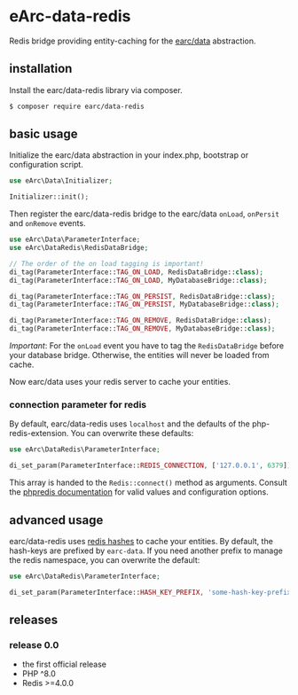 # eArc-data-redis

Redis bridge providing entity-caching for the [earc/data](https://github.com/Koudela/eArc-data)
abstraction.

## installation

Install the earc/data-redis library via composer.

```bash
$ composer require earc/data-redis
```

## basic usage

Initialize the earc/data abstraction in your index.php, bootstrap or configuration 
script.

```php
use eArc\Data\Initializer;

Initializer::init();
```

Then register the earc/data-redis bridge to the earc/data `onLoad`, `onPersit` 
and `onRemove` events.

```php
use eArc\Data\ParameterInterface;
use eArc\DataRedis\RedisDataBridge;

// The order of the on load tagging is important!
di_tag(ParameterInterface::TAG_ON_LOAD, RedisDataBridge::class);
di_tag(ParameterInterface::TAG_ON_LOAD, MyDatabaseBridge::class);

di_tag(ParameterInterface::TAG_ON_PERSIST, RedisDataBridge::class);
di_tag(ParameterInterface::TAG_ON_PERSIST, MyDatabaseBridge::class);

di_tag(ParameterInterface::TAG_ON_REMOVE, RedisDataBridge::class);
di_tag(ParameterInterface::TAG_ON_REMOVE, MyDatabaseBridge::class);
```

*Important*: For the `onLoad` event you have to tag the `RedisDataBridge` before 
your database bridge. Otherwise, the entities will never be loaded from cache.

Now earc/data uses your redis server to cache your entities.

### connection parameter for redis

By default, earc/data-redis uses `localhost` and the defaults of the php-redis-extension.
You can overwrite these defaults:

```php
use eArc\DataRedis\ParameterInterface;

di_set_param(ParameterInterface::REDIS_CONNECTION, ['127.0.0.1', 6379]);
```

This array is handed to the `Redis::connect()` method as arguments. Consult the 
[phpredis documentation](https://github.com/phpredis/phpredis/#connect-open) for 
valid values and configuration options.

## advanced usage

earc/data-redis uses [redis hashes](https://redis.io/commands#hash) to cache your entities.
By default, the hash-keys are prefixed by `earc-data`. If you need another prefix
to manage the redis namespace, you can overwrite the default:

```php
use eArc\DataRedis\ParameterInterface;

di_set_param(ParameterInterface::HASH_KEY_PREFIX, 'some-hash-key-prefix');
```

## releases

### release 0.0

* the first official release
* PHP ^8.0
* Redis >=4.0.0
